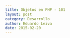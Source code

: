 ```yaml
---
title: Objetos en PHP - 101
layout: post
category: Desarrollo
author: Eduardo Leiva
date: 2015-02-20
---
```

